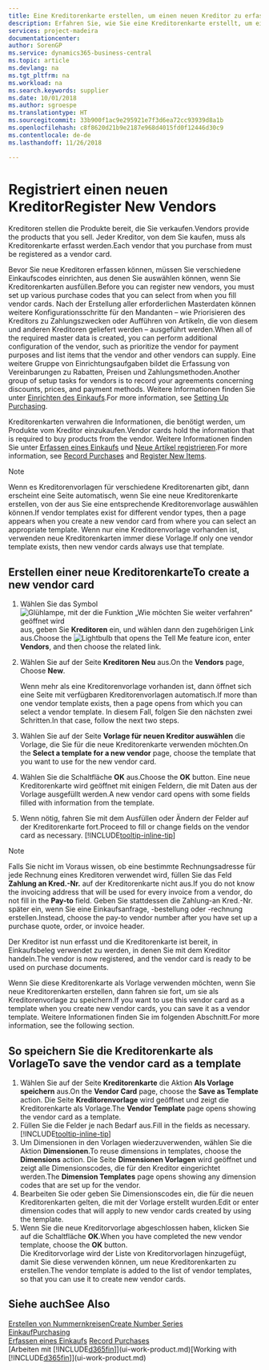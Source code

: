 ```yaml
---
title: Eine Kreditorenkarte erstellen, um einen neuen Kreditor zu erfassen | Microsoft Docs
description: Erfahren Sie, wie Sie eine Kreditorenkarte erstellt, um einen neuen Kreditor oder einem Lieferanten zu erfassen.
services: project-madeira
documentationcenter: 
author: SorenGP
ms.service: dynamics365-business-central
ms.topic: article
ms.devlang: na
ms.tgt_pltfrm: na
ms.workload: na
ms.search.keywords: supplier
ms.date: 10/01/2018
ms.author: sgroespe
ms.translationtype: HT
ms.sourcegitcommit: 33b900f1ac9e295921e7f3d6ea72cc93939d8a1b
ms.openlocfilehash: c8f8620d21b9e2187e968d4015fd0f12446d30c9
ms.contentlocale: de-de
ms.lasthandoff: 11/26/2018

---
```

# <a name="register-new-vendors"></a><span data-ttu-id="34e1a-103">Registriert einen neuen Kreditor</span><span class="sxs-lookup"><span data-stu-id="34e1a-103">Register New Vendors</span></span>
<span data-ttu-id="34e1a-104">Kreditoren stellen die Produkte bereit, die Sie verkaufen.</span><span class="sxs-lookup"><span data-stu-id="34e1a-104">Vendors provide the products that you sell.</span></span> <span data-ttu-id="34e1a-105">Jeder Kreditor, von dem Sie kaufen, muss als Kreditorenkarte erfasst werden.</span><span class="sxs-lookup"><span data-stu-id="34e1a-105">Each vendor that you purchase from must be registered as a vendor card.</span></span>

<span data-ttu-id="34e1a-106">Bevor Sie neue Kreditoren erfassen können, müssen Sie verschiedene Einkaufscodes einrichten, aus denen Sie auswählen können, wenn Sie Kreditorenkarten ausfüllen.</span><span class="sxs-lookup"><span data-stu-id="34e1a-106">Before you can register new vendors, you must set up various purchase codes that you can select from when you fill vendor cards.</span></span> <span data-ttu-id="34e1a-107">Nach der Erstellung aller erforderlichen Masterdaten können weitere Konfigurationsschritte für den Mandanten – wie Priorisieren des Kreditors zu Zahlungszwecken oder Aufführen von Artikeln, die von diesem und anderen Kreditoren geliefert werden – ausgeführt werden.</span><span class="sxs-lookup"><span data-stu-id="34e1a-107">When all of the required master data is created, you can perform additional configuration of the vendor, such as prioritize the vendor for payment purposes and list items that the vendor and other vendors can supply.</span></span> <span data-ttu-id="34e1a-108">Eine weitere Gruppe von Einrichtungsaufgaben bildet die Erfassung von Vereinbarungen zu Rabatten, Preisen und Zahlungsmethoden.</span><span class="sxs-lookup"><span data-stu-id="34e1a-108">Another group of setup tasks for vendors is to record your agreements concerning discounts, prices, and payment methods.</span></span> <span data-ttu-id="34e1a-109">Weitere Informationen finden Sie unter [Einrichten des Einkaufs](purchasing-setup-purchasing.md).</span><span class="sxs-lookup"><span data-stu-id="34e1a-109">For more information, see [Setting Up Purchasing](purchasing-setup-purchasing.md).</span></span>

<span data-ttu-id="34e1a-110">Kreditorenkarten verwahren die Informationen, die benötigt werden, um Produkte vom Kreditor einzukaufen.</span><span class="sxs-lookup"><span data-stu-id="34e1a-110">Vendor cards hold the information that is required to buy products from the vendor.</span></span> <span data-ttu-id="34e1a-111">Weitere Informationen finden Sie unter [Erfassen eines Einkaufs](purchasing-how-record-purchases.md) und [Neue Artikel registrieren](inventory-how-register-new-items.md).</span><span class="sxs-lookup"><span data-stu-id="34e1a-111">For more information, see [Record Purchases](purchasing-how-record-purchases.md) and [Register New Items](inventory-how-register-new-items.md).</span></span>

> [!NOTE]  
>   <span data-ttu-id="34e1a-112">Wenn es Kreditorenvorlagen für verschiedene Kreditorenarten gibt, dann erscheint eine Seite automatisch, wenn Sie eine neue Kreditorenkarte erstellen, von der aus Sie eine entsprechende Kreditorenvorlage auswählen können.</span><span class="sxs-lookup"><span data-stu-id="34e1a-112">If vendor templates exist for different vendor types, then a page appears when you create a new vendor card from where you can select an appropriate template.</span></span> <span data-ttu-id="34e1a-113">Wenn nur eine Kreditorenvorlage vorhanden ist, verwenden neue Kreditorenkarten immer diese Vorlage.</span><span class="sxs-lookup"><span data-stu-id="34e1a-113">If only one vendor template exists, then new vendor cards always use that template.</span></span>

## <a name="to-create-a-new-vendor-card"></a><span data-ttu-id="34e1a-114">Erstellen einer neue Kreditorenkarte</span><span class="sxs-lookup"><span data-stu-id="34e1a-114">To create a new vendor card</span></span>
1. <span data-ttu-id="34e1a-115">Wählen Sie das Symbol ![Glühlampe, mit der die Funktion „Wie möchten Sie weiter verfahren“ geöffnet wird](media/ui-search/search_small.png "Wie möchten Sie weiter verfahren?") aus, geben Sie **Kreditoren** ein, und wählen dann den zugehörigen Link aus.</span><span class="sxs-lookup"><span data-stu-id="34e1a-115">Choose the ![Lightbulb that opens the Tell Me feature](media/ui-search/search_small.png "Tell me what you want to do") icon, enter **Vendors**, and then choose the related link.</span></span>  
2. <span data-ttu-id="34e1a-116">Wählen Sie auf der Seite **Kreditoren** **Neu** aus.</span><span class="sxs-lookup"><span data-stu-id="34e1a-116">On the **Vendors** page, Choose **New**.</span></span>

    <span data-ttu-id="34e1a-117">Wenn mehr als eine Kreditorenvorlage vorhanden ist, dann öffnet sich eine Seite mit verfügbaren Kreditorenvorlagen automatisch.</span><span class="sxs-lookup"><span data-stu-id="34e1a-117">If more than one vendor template exists, then a page opens from which you can select a vendor template.</span></span> <span data-ttu-id="34e1a-118">In diesem Fall, folgen Sie den nächsten zwei Schritten.</span><span class="sxs-lookup"><span data-stu-id="34e1a-118">In that case, follow the next two steps.</span></span>
3. <span data-ttu-id="34e1a-119">Wählen Sie auf der Seite **Vorlage für neuen Kreditor auswählen** die Vorlage, die Sie für die neue Kreditorenkarte verwenden möchten.</span><span class="sxs-lookup"><span data-stu-id="34e1a-119">On the **Select a template for a new vendor** page, choose the template that you want to use for the new vendor card.</span></span>
4. <span data-ttu-id="34e1a-120">Wählen Sie die Schaltfläche **OK** aus.</span><span class="sxs-lookup"><span data-stu-id="34e1a-120">Choose the **OK** button.</span></span> <span data-ttu-id="34e1a-121">Eine neue Kreditorenkarte wird geöffnet mit einigen Feldern, die mit Daten aus der Vorlage ausgefüllt werden.</span><span class="sxs-lookup"><span data-stu-id="34e1a-121">A new vendor card opens with some fields filled with information from the template.</span></span>
5. <span data-ttu-id="34e1a-122">Wenn nötig, fahren Sie mit dem Ausfüllen oder Ändern der Felder auf der Kreditorenkarte fort.</span><span class="sxs-lookup"><span data-stu-id="34e1a-122">Proceed to fill or change fields on the vendor card as necessary.</span></span> [!INCLUDE[tooltip-inline-tip](includes/tooltip-inline-tip_md.md)]

> [!NOTE]  
>   <span data-ttu-id="34e1a-123">Falls Sie nicht im Voraus wissen, ob eine bestimmte Rechnungsadresse für jede Rechnung eines Kreditoren verwendet wird, füllen Sie das Feld **Zahlung an Kred.-Nr.** auf der Kreditorenkarte nicht aus.</span><span class="sxs-lookup"><span data-stu-id="34e1a-123">If you do not know the invoicing address that will be used for every invoice from a vendor, do not fill in the **Pay-to** field.</span></span> <span data-ttu-id="34e1a-124">Geben Sie stattdessen die Zahlung-an Kred.-Nr. später ein, wenn Sie eine Einkaufsanfrage, -bestellung oder -rechnung erstellen.</span><span class="sxs-lookup"><span data-stu-id="34e1a-124">Instead, choose the pay-to vendor number after you have set up a purchase quote, order, or invoice header.</span></span>

<span data-ttu-id="34e1a-125">Der Kreditor ist nun erfasst und die Kreditorenkarte ist bereit, in Einkaufsbeleg verwendet zu werden, in denen Sie mit dem Kreditor handeln.</span><span class="sxs-lookup"><span data-stu-id="34e1a-125">The vendor is now registered, and the vendor card is ready to be used on purchase documents.</span></span>

<span data-ttu-id="34e1a-126">Wenn Sie diese Kreditorenkarte als Vorlage verwenden möchten, wenn Sie neue Kreditorenkarten erstellen, dann fahren sie fort, um sie als Kreditorenvorlage zu speichern.</span><span class="sxs-lookup"><span data-stu-id="34e1a-126">If you want to use this vendor card as a template when you create new vendor cards, you can save it as a vendor template.</span></span> <span data-ttu-id="34e1a-127">Weitere Informationen finden Sie im folgenden Abschnitt.</span><span class="sxs-lookup"><span data-stu-id="34e1a-127">For more information, see the following section.</span></span>

## <a name="to-save-the-vendor-card-as-a-template"></a><span data-ttu-id="34e1a-128">So speichern Sie die Kreditorenkarte als Vorlage</span><span class="sxs-lookup"><span data-stu-id="34e1a-128">To save the vendor card as a template</span></span>
1. <span data-ttu-id="34e1a-129">Wählen Sie auf der Seite **Kreditorenkarte** die Aktion **Als Vorlage speichern** aus.</span><span class="sxs-lookup"><span data-stu-id="34e1a-129">On the **Vendor Card** page, choose the **Save as Template** action.</span></span> <span data-ttu-id="34e1a-130">Die Seite **Kreditorenvorlage** wird geöffnet und zeigt die Kreditorenkarte als Vorlage.</span><span class="sxs-lookup"><span data-stu-id="34e1a-130">The **Vendor Template** page opens showing the vendor card as a template.</span></span>
2. <span data-ttu-id="34e1a-131">Füllen Sie die Felder je nach Bedarf aus.</span><span class="sxs-lookup"><span data-stu-id="34e1a-131">Fill in the fields as necessary.</span></span> [!INCLUDE[tooltip-inline-tip](includes/tooltip-inline-tip_md.md)]
3. <span data-ttu-id="34e1a-132">Um Dimensionen in den Vorlagen wiederzuverwenden, wählen Sie die Aktion **Dimensionen**.</span><span class="sxs-lookup"><span data-stu-id="34e1a-132">To reuse dimensions in templates, choose the **Dimensions** action.</span></span> <span data-ttu-id="34e1a-133">Die Seite **Dimensionen Vorlagen** wird geöffnet und zeigt alle Dimensionscodes, die für den Kreditor eingerichtet werden.</span><span class="sxs-lookup"><span data-stu-id="34e1a-133">The **Dimension Templates** page opens showing any dimension codes that are set up for the vendor.</span></span>
4. <span data-ttu-id="34e1a-134">Bearbeiten Sie oder geben Sie Dimensionscodes ein, die für die neuen Kreditorenkarten gelten, die mit der Vorlage erstellt wurden.</span><span class="sxs-lookup"><span data-stu-id="34e1a-134">Edit or enter dimension codes that will apply to new vendor cards created by using the template.</span></span>
5. <span data-ttu-id="34e1a-135">Wenn Sie die neue Kreditorvorlage abgeschlossen haben, klicken Sie auf die Schaltfläche **OK**.</span><span class="sxs-lookup"><span data-stu-id="34e1a-135">When you have completed the new vendor template, choose the **OK** button.</span></span>  
   <span data-ttu-id="34e1a-136">Die Kreditorvorlage wird der Liste von Kreditorvorlagen hinzugefügt, damit Sie diese verwenden können, um neue Kreditorenkarten zu erstellen.</span><span class="sxs-lookup"><span data-stu-id="34e1a-136">The vendor template is added to the list of vendor templates, so that you can use it to create new vendor cards.</span></span>

## <a name="see-also"></a><span data-ttu-id="34e1a-137">Siehe auch</span><span class="sxs-lookup"><span data-stu-id="34e1a-137">See Also</span></span>
[<span data-ttu-id="34e1a-138">Erstellen von Nummernkreisen</span><span class="sxs-lookup"><span data-stu-id="34e1a-138">Create Number Series</span></span>](ui-create-number-series.md)  
[<span data-ttu-id="34e1a-139">Einkauf</span><span class="sxs-lookup"><span data-stu-id="34e1a-139">Purchasing</span></span>](purchasing-manage-purchasing.md)  
<span data-ttu-id="34e1a-140">[Erfassen eines Einkaufs](purchasing-how-record-purchases.md) </span><span class="sxs-lookup"><span data-stu-id="34e1a-140">[Record Purchases](purchasing-how-record-purchases.md) </span></span>  
<span data-ttu-id="34e1a-141">[Arbeiten mit [!INCLUDE[d365fin](includes/d365fin_md.md)]](ui-work-product.md)</span><span class="sxs-lookup"><span data-stu-id="34e1a-141">[Working with [!INCLUDE[d365fin](includes/d365fin_md.md)]](ui-work-product.md)</span></span>  

